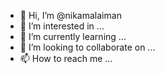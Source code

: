 - 👋 Hi, I’m @nikamalaiman
- 👀 I’m interested in ...
- 🌱 I’m currently learning ...
- 💞️ I’m looking to collaborate on ...
- 📫 How to reach me ...

<!---
nikamalaiman/nikamalaiman is a ✨ special ✨ repository because its `README.md` (this file) appears on your GitHub profile.
You can click the Preview link to take a look at your changes.
--->
